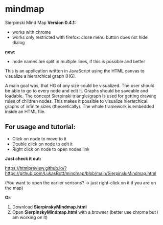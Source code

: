 # mindmap
Sierpinski Mind Map
<b>Version 0.4.1:</b>
- works with chrome
- works only restricted with firefox: close menu button does not hide dialog

<b>new:</b>
- node names are split in multiple lines, if this is possible and better

This is an application written in JavaScript using the HTML canvas to visualize a hierarchical graph (HG).

A main goal was, that HG of any size could be visualized.
The user should be able to go to every node and edit it.
Graphs should be saveable and loadable. The concept Sierpinski triangle/graph is used for getting drawing rules of children nodes. This makes it possible to visualize hierarchical graphs of infinite sizes (theoretically). The whole framework is embedded inside an HTML file.

## For usage and tutorial:
- Click on node to move to it
- Double click on node to edit it
- Right click on node to open nodes link

<b>Just check it out:</b>

https://htmlpreview.github.io/?https://github.com/LukasBott/mindmap/blob/main/SierpinskiMindmap.html

(You want to open the earlier verisons? -> just right-click on it if you are on the map)

<b>Or:</b>
1. Download <b>SierpinskyMindmap.html</b>
2. Open <b>SierpinskyMindmap.html</b> with a browser (better use chrome but i am working on it)

